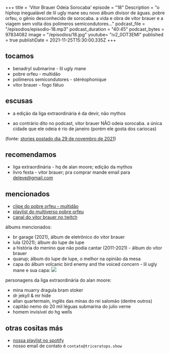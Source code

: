 +++
title = 'Vitor Brauer Odeia Sorocaba'
episode = "18"
Description = "o hiphop inegualável de lil ugly mane seu novo álbum divisor de águas. pobre orfeu, o gênio desconhecido de sorocaba. a vida e obra de vitor brauer e a viagem sem volta dos polímeros semicondutores..."
podcast_file = "/episodios/episodio-18.mp3"
podcast_duration = "40:45"
podcast_bytes = 97834082
image = "/episodios/18.jpg"
youtube= "iv2_0OT3EMI"
published = true
publishDate = 2021-11-25T15:30:00.335Z
+++

## tocamos
* benadryl submarine - lil ugly mane
* pobre orfeu - multidão
* polímeros semicondutores - stéréophonique
* vitor brauer - fogo fátuo

## escusas
* a edição da liga extraordinária é da devir, não mythos

* ao contrário dito no podcast, vitor brauer NÃO odeia sorocaba.
a única cidade que ele odeia é rio de janeiro (porém ele gosta dos cariocas)

(fonte: [stories postado dia 29 de novembro de 2021](/episodios/vitor-brauer-stories.mp4))


## recomendamos
* liga extraordinária - hq de alan moore; edição da mythos
* livro festa - vitor brauer; pra comprar mande email para deleve@gmail.com

## mencionados
* [clipe do pobre orfeu - multidão](https://www.youtube.com/watch?v=jLGPCHkg3GU)
* [playlist do multiverso pobre orfeu](https://open.spotify.com/playlist/2PnRMP5KqK3PvXHvTq9PMi?si=1bd5b909de044f3e)
* [canal do vitor brauer no twitch](https://www.twitch.tv/vitorbrauer)

álbums mencionados:
* br garage (2021), álbum de eletrônico do vitor brauer
* lula (2021); álbum do lupe de lupe
* a história do menino que não podia cantar (2011-2021) - álbum do vitor brauer
* quarup; álbum do lupe de lupe, o melhor na opinião da mesa
* capa do álbum volcanic bird enemy and the voiced concern - lil ugly mane e sua capa:
![](https://f4.bcbits.com/img/a3232992543_10.jpg)


personagens da liga extraordinária do alan moore:
* mina muarry dragula bram stoker
* dr jekyll & mr hide
* allan quartermain, inglês das minas do rei salomão (dentre outros)
* capitão nemo do 20 mil léguas submarina do julio verne
* homem invisível do hg wells


## otras cositas más
* [nossa playlist no spotify](https://open.spotify.com/playlist/0UiztKuga6LmTAxWTsUQdw?si=fb96026bc1994d90)
* nosso email de contato é `contato@triceratops.show`
